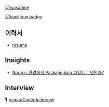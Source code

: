 [![wakatime](https://wakatime.com/badge/user/865c4835-c28d-480d-8c1d-42f9ab5aee77.svg)](https://wakatime.com/@865c4835-c28d-480d-8c1d-42f9ab5aee77)

[![baekjoon badge](http://mazassumnida.wtf/api/v2/generate_badge?boj=0626na)](https://solved.ac/profile/0626na)


## 이력서
- [resume](https://github.com/0626na/log/blob/0b15b1434052177ccfaa47674cede65bfe61445e/%EC%B7%A8%EC%97%85%EA%B4%80%EB%A0%A8%20%EC%84%9C%EB%A5%98/resume.md)

## Insights
- [Node.js 환경에서 Package.json 파일이 무엇인가?](https://jeenie.craft.me/Keip2oM9KqEdNJ)

## Interview
🎙️ [nomadCoder Interview](https://nomadcoders.co/community/thread/5747)

